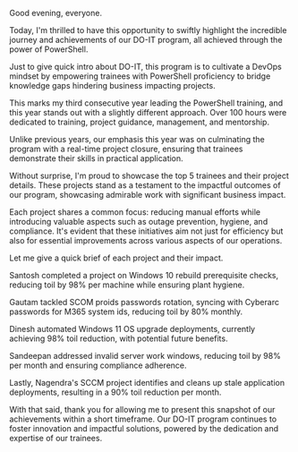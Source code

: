 Good evening, everyone.

Today, I'm thrilled to have this opportunity to swiftly highlight the incredible journey and achievements of our DO-IT program, all achieved through the power of PowerShell.

Just to give quick intro about DO-IT, this program is to cultivate a DevOps mindset by empowering trainees with PowerShell proficiency to bridge knowledge gaps hindering business impacting projects.

This marks my third consecutive year leading the PowerShell training, and this year stands out with a slightly different approach. Over 100 hours were dedicated to training, project guidance, management, and mentorship.

Unlike previous years, our emphasis this year was on culminating the program with a real-time project closure, ensuring that trainees demonstrate their skills in practical application.

Without surprise, I'm proud to showcase the top 5 trainees and their project details. These projects stand as a testament to the impactful outcomes of our program, showcasing admirable work with significant business impact.

Each project shares a common focus: reducing manual efforts while introducing valuable aspects such as outage prevention, hygiene, and compliance. It's evident that these initiatives aim not just for efficiency but also for essential improvements across various aspects of our operations.

Let me give a quick brief of each project and their impact.

Santosh completed a project on Windows 10 rebuild prerequisite checks, reducing toil by 98% per machine while ensuring plant hygiene.

Gautam tackled SCOM proids passwords rotation, syncing with Cyberarc passwords for M365 system ids, reducing toil by 80% monthly.

Dinesh automated Windows 11 OS upgrade deployments, currently achieving 98% toil reduction, with potential future benefits.

Sandeepan addressed invalid server work windows, reducing toil by 98% per month and ensuring compliance adherence.

Lastly, Nagendra's SCCM project identifies and cleans up stale application deployments, resulting in a 90% toil reduction per month.

With that said, thank you for allowing me to present this snapshot of our achievements within a short timeframe. Our DO-IT program continues to foster innovation and impactful solutions, powered by the dedication and expertise of our trainees.
